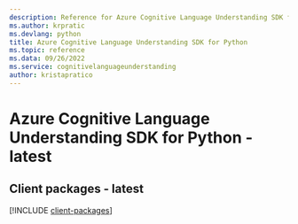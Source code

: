 ```yaml
---
description: Reference for Azure Cognitive Language Understanding SDK for Python
ms.author: krpratic
ms.devlang: python
title: Azure Cognitive Language Understanding SDK for Python
ms.topic: reference
ms.data: 09/26/2022
ms.service: cognitivelanguageunderstanding
author: kristapratico
---
```

# Azure Cognitive Language Understanding SDK for Python - latest

## Client packages - latest
[!INCLUDE [client-packages](cognitive-language-understanding-client-index.md)]